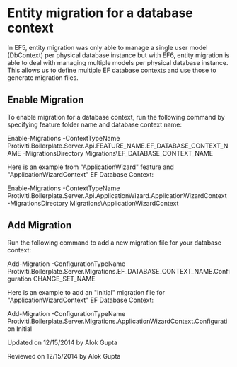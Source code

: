 ﻿Entity migration for a database context
=

In EF5, entity migration was only able to manage a single user model (DbContext) per physical database instance but with EF6, entity migration is able to deal with managing multiple models per physical database instance. This allows us to define multiple EF database contexts and use those to generate migration files.

Enable Migration
-

To enable migration for a database context, run the following command by specifying feature folder name and database context name:

Enable-Migrations -ContextTypeName Protiviti.Boilerplate.Server.Api.FEATURE_NAME.EF_DATABASE_CONTEXT_NAME -MigrationsDirectory Migrations\EF_DATABASE_CONTEXT_NAME

Here is an example from "ApplicationWizard" feature and "ApplicationWizardContext" EF Database Context:

Enable-Migrations -ContextTypeName Protiviti.Boilerplate.Server.Api.ApplicationWizard.ApplicationWizardContext -MigrationsDirectory Migrations\ApplicationWizardContext

Add Migration
-

Run the following command to add a new migration file for your database context:

Add-Migration -ConfigurationTypeName Protiviti.Boilerplate.Server.Migrations.EF_DATABASE_CONTEXT_NAME.Configuration CHANGE_SET_NAME

Here is an example to add an "Initial" migration file for "ApplicationWizardContext" EF Database Context:

Add-Migration -ConfigurationTypeName Protiviti.Boilerplate.Server.Migrations.ApplicationWizardContext.Configuration Initial

<p class="updated">Updated on 12/15/2014 by Alok Gupta</p>
<p class="reviewed">Reviewed on 12/15/2014 by Alok Gupta</p>

















